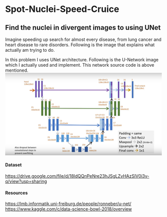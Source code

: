 # Spot-Nuclei-Speed-Cruice
## Find the nuclei in divergent images to using UNet


Imagine speeding up search for almost every disease, from lung cancer and heart disease to rare disorders. Following is the image that explains what actually am trying to do.

In this problem I uses UNet architecture. Following is the U-Network image which I actually used and implement. This network source code is above mentioned.
![UNet](https://github.com/zawster/Spot-Nuclei-Speed-Cruice/blob/master/elaboration/UNet.png)

#### Dataset
https://drive.google.com/file/d/18ldQQnPeNre23hJSgLZvHAzSlV0i3v-q/view?usp=sharing

#### Resources
https://lmb.informatik.uni-freiburg.de/people/ronneber/u-net/ <br />
https://www.kaggle.com/c/data-science-bowl-2018/overview
